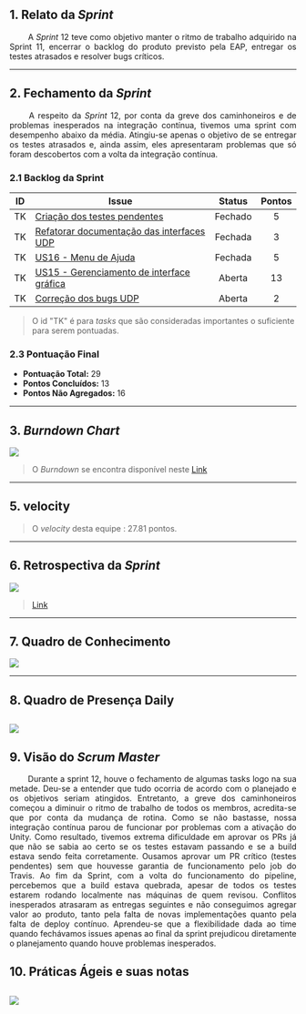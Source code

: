 ## 1. Relato da _Sprint_

<p align="justify">&emsp;&emsp; A <i>Sprint</i> 12 teve como objetivo manter o ritmo de trabalho adquirido na Sprint 11, encerrar o backlog do produto previsto pela EAP, entregar os testes atrasados e resolver bugs críticos.</p>

---

## 2. Fechamento da _Sprint_
<p align="justify">&emsp;&emsp; A respeito da <i>Sprint</i> 12, por conta da greve dos caminhoneiros e de problemas inesperados na integração contínua, tivemos uma sprint com desempenho abaixo da média. Atingiu-se apenas o objetivo de se entregar os testes atrasados e, ainda assim, eles apresentaram problemas que só foram descobertos com a volta da integração contínua.
</p>

### 2.1 Backlog da Sprint

| ID | Issue | Status | Pontos |
|:--:| ------- | :----: | :----: |
| TK | [Criação dos testes pendentes](https://github.com/fga-gpp-mds/2018.1-Reabilitacao-Motora/issues/188) | Fechado | 5 |
| TK | [Refatorar documentação das interfaces UDP](https://github.com/fga-gpp-mds/2018.1-Reabilitacao-Motora/issues/197) | Fechada | 3 |
| TK | [US16 - Menu de Ajuda](https://github.com/fga-gpp-mds/2018.1-Reabilitacao-Motora/issues/192) | Fechada | 5 |
| TK | [US15 - Gerenciamento de interface gráfica](https://github.com/fga-gpp-mds/2018.1-Reabilitacao-Motora/issues/194) | Aberta | 13 |
| TK | [Correção dos bugs UDP](https://github.com/fga-gpp-mds/2018.1-Reabilitacao-Motora/issues/195) | Aberta | 2 |

> O id "TK" é para *tasks* que são consideradas importantes o suficiente para serem pontuadas.

### 2.3 Pontuação Final

* **Pontuação Total:** 29
* **Pontos Concluídos:** 13
* **Pontos Não Agregados:** 16

---

## 3. _Burndown Chart_

![](https://github.com/fga-gpp-mds/2018.1-Reabilitacao-Motora/blob/development/docs/imagens/Burndown/Sprint_12.png?raw=true)

> O _Burndown_ se encontra disponível neste [Link](https://github.com/fga-gpp-mds/2018.1-Reabilitacao-Motora/tree/development/docs/sprints#reports?report=burndown&milestoneId=3379668)

---

## 5. velocity

> O _velocity_ desta equipe  : 27.81 pontos.

---


## 6. Retrospectiva da _Sprint_

![](https://github.com/fga-gpp-mds/2018.1-Reabilitacao-Motora/blob/development/docs/imagens/Retrospectiva/Retrospectiva_Sprint12.png?raw=true)
 >[Link](https://github.com/fga-gpp-mds/2018.1-Reabilitacao-Motora/blob/development/docs/imagens/Retrospectiva/Retrospectiva_Sprint12.png?raw=true)

---


## 7. Quadro de Conhecimento

![](https://github.com/fga-gpp-mds/2018.1-Reabilitacao-Motora/blob/development/docs/imagens/Quadro%20de%20Conhecimento/Quadro_Conhecimento_12.png?raw=true)

---

## 8. Quadro de Presença Daily

![](https://github.com/fga-gpp-mds/2018.1-Reabilitacao-Motora/blob/development/docs/imagens/Daily/Sprint12.png?raw=true)
---

## 9. Visão do _Scrum Master_
<p align="justify">&emsp;&emsp; Durante a sprint 12, houve o fechamento de algumas tasks logo na sua metade. Deu-se a entender que tudo ocorria de acordo com o planejado e os objetivos seriam atingidos. Entretanto, a greve dos caminhoneiros começou a diminuir o ritmo de trabalho de todos os membros, acredita-se que por conta da mudança de rotina. Como se não bastasse, nossa integração contínua parou de funcionar por problemas com a ativação do Unity. Como resultado, tivemos extrema dificuldade em aprovar os PRs já que não se sabia ao certo se os testes estavam passando e se a build estava sendo feita corretamente. Ousamos aprovar um PR crítico (testes pendentes) sem que houvesse garantia de funcionamento pelo job do Travis. Ao fim da Sprint, com a volta do funcionamento do pipeline, percebemos que a build estava quebrada, apesar de todos os testes estarem rodando localmente nas máquinas de quem revisou. Conflitos inesperados atrasaram as entregas seguintes e não conseguimos agregar valor ao produto, tanto pela falta de novas implementações quanto pela falta de deploy contínuo. Aprendeu-se que a flexibilidade dada ao time quando fechávamos issues apenas ao final da sprint prejudicou diretamente o planejamento quando houve problemas inesperados.</p>

## 10. Práticas Ágeis e suas notas

![](https://github.com/fga-gpp-mds/2018.1-Reabilitacao-Motora/blob/development/docs/imagens/Quadro%20de%20Praticas%20Ageis/Quadro_de_Praticas_Ageis_Sprint12.png?raw=true)
---
